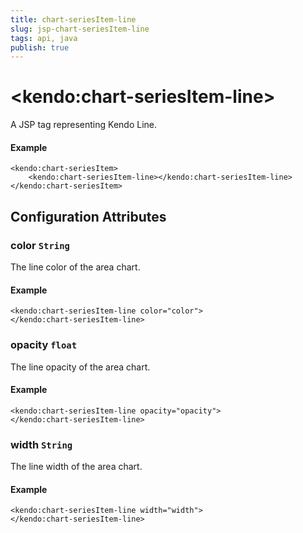 ```yaml
---
title: chart-seriesItem-line
slug: jsp-chart-seriesItem-line
tags: api, java
publish: true
---
```


# \<kendo:chart-seriesItem-line\>
A JSP tag representing Kendo Line.

#### Example
    <kendo:chart-seriesItem>
        <kendo:chart-seriesItem-line></kendo:chart-seriesItem-line>
    </kendo:chart-seriesItem>


## Configuration Attributes


### color `String`

The line color of the area chart.

#### Example
    <kendo:chart-seriesItem-line color="color">
    </kendo:chart-seriesItem-line>



### opacity `float`

The line opacity of the area chart.

#### Example
    <kendo:chart-seriesItem-line opacity="opacity">
    </kendo:chart-seriesItem-line>



### width `String`

The line width of the area chart.

#### Example
    <kendo:chart-seriesItem-line width="width">
    </kendo:chart-seriesItem-line>


